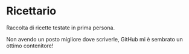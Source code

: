 # Ricettario

Raccolta di ricette testate in prima persona.

Non avendo un posto migliore dove scriverle, GitHub mi è sembrato un ottimo contenitore!
